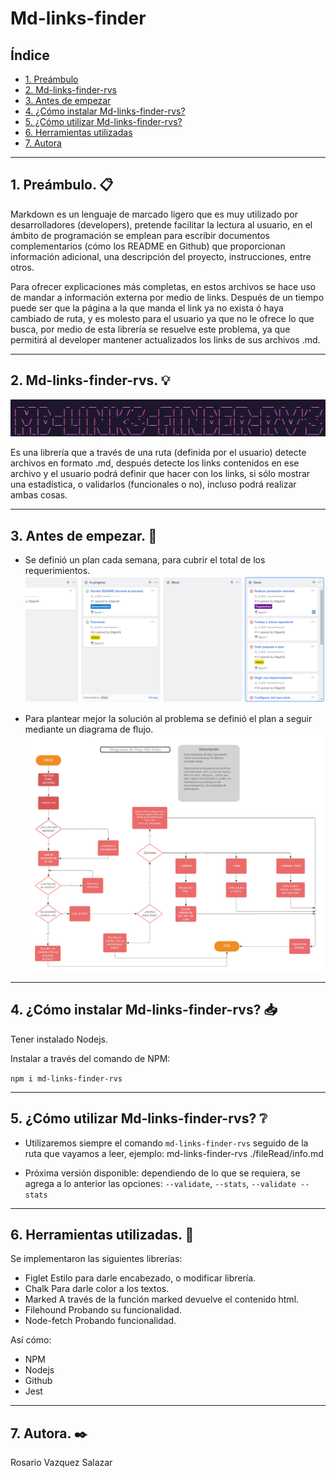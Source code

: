 # Md-links-finder

## Índice

* [1. Preámbulo](#1-preámbulo)
* [2. Md-links-finder-rvs](#2-md-links-finder-rvs)
* [3. Antes de empezar](#3-antes-de-empezar)
* [4. ¿Cómo instalar Md-links-finder-rvs?](#4-¿cómo-instalar-md-links-finder-rvs?)
* [5. ¿Cómo utilizar Md-links-finder-rvs?](#5-¿cómo-utilizar-md-links-finder-rvs?)
* [6. Herramientas utilizadas](#6-herramientas-utilizadas)
* [7. Autora](#7-autora)

***

## 1. Preámbulo. :clipboard:

Markdown es un lenguaje de marcado ligero que es muy utilizado por desarrolladores (developers), pretende facilitar la lectura al usuario, en el ámbito de programación se emplean para escribir documentos complementarios (cómo los README en Github) que proporcionan información adicional, una descripción del proyecto, instrucciones, entre otros.

Para ofrecer explicaciones más completas, en estos archivos se hace uso de mandar a información externa por medio de links. Después de un tiempo puede ser que la página a la que manda el link ya no exista ó haya cambiado de ruta, y es molesto para el usuario ya que no le ofrece lo que busca, por medio de esta librería se resuelve este problema, ya que permitirá al developer mantener actualizados los links de sus archivos .md.

***

## 2. Md-links-finder-rvs. :bulb:

![Imagen Md-links-finder-rvs](./image/Nombre-libreria.png)

Es una librería que  a través de una ruta (definida por el usuario) detecte archivos en formato .md, después detecte los links contenidos en ese archivo y el usuario podrá definir que hacer con los links, si sólo mostrar una estadística, o validarlos (funcionales o no), incluso podrá realizar ambas cosas.

***

## 3. Antes de empezar. :calendar:
* Se definió un plan cada semana, para cubrir el total de los requerimientos.
![planeacion](./image/planeacion.png)

* Para plantear mejor la solución al problema se definió el plan a seguir mediante un diagrama de flujo.
![Diagrama de flujo](./image/Diagrama-md-links.jpeg)

***

## 4. ¿Cómo instalar Md-links-finder-rvs? :inbox_tray:

Tener instalado Nodejs.

Instalar a través del comando de NPM:

`npm i md-links-finder-rvs`

***

## 5. ¿Cómo utilizar Md-links-finder-rvs? :grey_question:

* Utilizaremos siempre el comando `md-links-finder-rvs` seguido de la ruta que vayamos a leer, ejemplo:
md-links-finder-rvs ./fileRead/info.md

* Próxima versión disponible: dependiendo de lo que se requiera, se agrega a lo anterior las opciones: `--validate`, `--stats`, `--validate --stats`

***

## 6. Herramientas utilizadas. :hammer:

Se implementaron las siguientes librerías: 
* Figlet Estilo para darle encabezado, o modificar librería.
* Chalk Para darle color a los textos.
* Marked A través de la función marked devuelve el contenido html.
* Filehound Probando su funcionalidad.
* Node-fetch Probando funcionalidad.

Así cómo:

* NPM
* Nodejs
* Github
* Jest

***

## 7. Autora. :black_nib:

Rosario Vazquez Salazar
